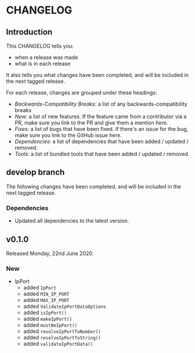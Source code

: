 # CHANGELOG

## Introduction

This CHANGELOG tells you:

* when a release was made
* what is in each release

It also tells you what changes have been completed, and will be included in the next tagged release.

For each release, changes are grouped under these headings:

* _Backwards-Compatibility Breaks_: a list of any backwards-compatibility breaks
* _New_: a list of new features. If the feature came from a contributor via a PR, make sure you link to the PR and give them a mention here.
* _Fixes_: a list of bugs that have been fixed. If there's an issue for the bug, make sure you link to the GitHub issue here.
* _Dependencies_: a list of dependencies that have been added / updated / removed.
* _Tools_: a list of bundled tools that have been added / updated / removed.

## develop branch

The following changes have been completed, and will be included in the next tagged release.

### Dependencies

* Updated all dependencies to the latest version.

## v0.1.0

Released Monday, 22nd June 2020.

### New

* IpPort
  - added `IpPort`
  - added `MIN_IP_PORT`
  - added `MAX_IP_PORT`
  - added `ValidateIpPortDataOptions`
  - added `isIpPort()`
  - added `makeIpPort()`
  - added `mustBeIpPort()`
  - added `resolveIpPortToNumber()`
  - added `resolveIpPortToString()`
  - added `validateIpPortData()`
